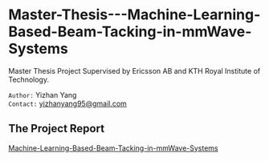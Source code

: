 # Master-Thesis---Machine-Learning-Based-Beam-Tacking-in-mmWave-Systems

Master Thesis Project Supervised by Ericsson AB and KTH Royal Institute of Technology.  

`Author:` Yizhan Yang  
`Contact:` yizhanyang95@gmail.com

## The Project Report
[Machine-Learning-Based-Beam-Tacking-in-mmWave-Systems](https://www.diva-portal.org/smash/record.jsf?dswid=-8037&pid=diva2%3A1544084&c=1&searchType=SIMPLE&language=en&query=Machine+Learning+Based+Beam+Tracking+in+mmWave+Systems&af=%5B%5D&aq=%5B%5B%5D%5D&aq2=%5B%5B%5D%5D&aqe=%5B%5D&noOfRows=50&sortOrder=author_sort_asc&sortOrder2=title_sort_asc&onlyFullText=false&sf=all)  
